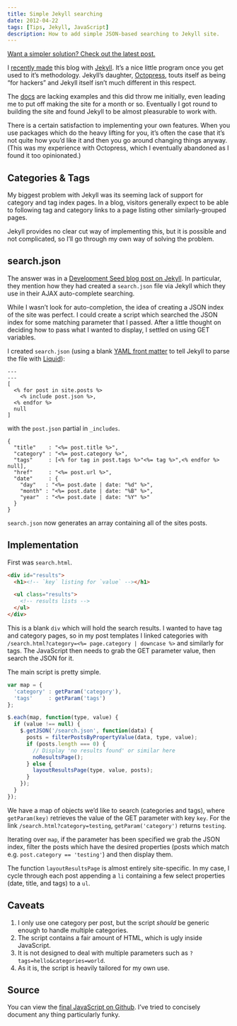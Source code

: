 ```yaml
---
title: Simple Jekyll searching
date: 2012-04-22
tags: [Tips, Jekyll, JavaScript]
description: How to add simple JSON-based searching to Jekyll site.
---
```


<div class="alert">
  <a href="/2016/02/simpler-jekyll-searching/">
    Want a simpler solution? Check out the latest post.
  </a>
</div>

I [recently made](/2012/04/hello/) this blog with [Jekyll](https://github.com/mojombo/jekyll). It’s a nice little program once you get used to it’s methodology. Jekyll’s daughter, [Octopress](http://octopress.org/), touts itself as being “for hackers” and Jekyll itself isn’t much different in this respect.

The [docs](https://github.com/mojombo/jekyll/wiki) are lacking examples and this did throw me initially, even leading me to put off making the site for a month or so. Eventually I got round to building the site and found Jekyll to be almost pleasurable to work with.

There is a certain satisfaction to implementing your own features. When you use packages which do the heavy lifting for you, it’s often the case that it’s not quite how you’d like it and then you go around changing things anyway. (This was my experience with Octopress, which I eventually abandoned as I found it too opinionated.)


Categories & Tags
-----------------

My biggest problem with Jekyll was its seeming lack of support for category and tag index pages. In a blog, visitors generally expect to be able to following tag and category links to a page listing other similarly-grouped pages.

Jekyll provides no clear cut way of implementing this, but it is possible and not complicated, so I’ll go through my own way of solving the problem.

search.json
-----------

The answer was in a [Development Seed blog post on Jekyll](http://developmentseed.org/blog/2011/09/09/jekyll-github-pages/). In particular, they mention how they had created a `search.json` file via Jekyll which they use in their AJAX auto-complete searching.

While I wasn’t look for auto-completion, the idea of creating a JSON index of the site was perfect. I could create a script which searched the JSON index for some matching parameter that I passed. After a little thought on deciding how to pass what I wanted to display, I settled on using GET variables.

I created `search.json` (using a blank [YAML front matter](https://github.com/mojombo/jekyll/wiki/YAML-Front-Matter) to tell Jekyll to parse the file with [Liquid](http://liquidmarkup.org/)):

```
---
---
[
  <% for post in site.posts %>
    <% include post.json %>,
  <% endfor %>
  null
]
```

with the `post.json` partial in `_includes`.

```
{
  "title"    : "<%= post.title %>",
  "category" : "<%= post.category %>",
  "tags"     : [<% for tag in post.tags %>"<%= tag %>",<% endfor %> null],
  "href"     : "<%= post.url %>",
  "date"     : {
    "day"   : "<%= post.date | date: "%d" %>",
    "month" : "<%= post.date | date: "%B" %>",
    "year"  : "<%= post.date | date: "%Y" %>"
  }
}
```

`search.json` now generates an array containing all of the sites posts.

Implementation
------------------

First was `search.html`.

```html
<div id="results">
  <h1><!-- `key` listing for `value` --></h1>

  <ul class="results">
    <!-- results lists -->
  </ul>
</div>
```

This is a blank `div` which will hold the search results. I wanted to have tag and category pages, so in my post templates I linked categories with `/search.html?category=<%= page.category | downcase %>` and similarly for tags. The JavaScript then needs to grab the GET parameter value, then search the JSON for it.

The main script is pretty simple.

```js
var map = {
  'category' : getParam('category'),
  'tags'     : getParam('tags')
};

$.each(map, function(type, value) {
  if (value !== null) {
    $.getJSON('/search.json', function(data) {
      posts = filterPostsByPropertyValue(data, type, value);
      if (posts.length === 0) {
        // Display 'no results found' or similar here
        noResultsPage();
      } else {
        layoutResultsPage(type, value, posts);
      }
    });
  }
});
```

We have a map of objects we’d like to search (categories and tags), where `getParam(key)` retrieves the value of the GET parameter with key `key`. For the link `/search.html?category=testing`, `getParam('category')` returns `testing`.

Iterating over `map`, if the parameter has been specified we grab the JSON index, filter the posts which have the desired properties (posts which match e.g. `post.category == 'testing'`) and then display them.

The function `layoutResultsPage` is almost entirely site-specific. In my case, I cycle through each post appending a `li` containing a few select properties (date, title, and tags) to a `ul`.

Caveats
-------

1. I only use one category per post, but the script *should* be generic enough to handle multiple categories.
2. The script contains a fair amount of HTML, which is ugly inside JavaScript.
3. It is not designed to deal with multiple parameters such as `?tags=hello&categories=world`.
4. As it is, the script is heavily tailored for my own use.

Source
------

You can view the [final JavaScript on Github](https://github.com/alexpearce/home/blob/ab1690f74c1fdb0592e2a15668e5d90f61f08c13/assets/js/alexpearce.js). I’ve tried to concisely document any thing particularly funky.

